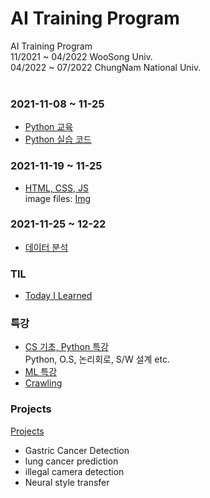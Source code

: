 AI Training Program
===
AI Training Program  
11/2021 ~ 04/2022 WooSong Univ.  
04/2022 ~ 07/2022 ChungNam National Univ.  
<br>

### 2021-11-08 ~ 11-25  
- [Python 교육](Progress)  
- [Python 실습 코드](Code)  
### 2021-11-19 ~ 11-25  
- [HTML, CSS, JS](HTML_CSS_JS)  
  image files: [Img](Img)  
### 2021-11-25 ~ 12-22  
- [데이터 분석](Code/데이터분석)  
### TIL  
- [Today I Learned](TIL)  
### 특강  
- [CS 기초, Python 특강](특강)  
  Python, O.S, 논리회로, S/W 설계 etc.  
- [ML 특강](ML)  
- [Crawling](PythonCrawling)  
### Projects  
[Projects](projects)  
- Gastric Cancer Detection  
- lung cancer prediction  
- illegal camera detection  
- Neural style transfer  
